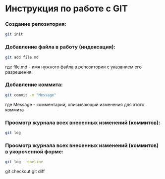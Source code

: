 # Инструкция по работе с GIT

### Создание репозитория:
```sh
git init
```

### Добавление файла в работу (индексация):
```sh
git add file.md
```
где file.md - имя нужного файла в репозитории с указанием его разрешения.

### Добавление коммита:
```sh
git commit -m "Message"
```
где Message - комментарий, описывающий изменения для этого коммита

### Просмотр журнала всех внесенных изменений (коммитов):
```sh
git log
```

### Просмотр журнала всех внесенных изменений (коммитов) в укороченной форме:
```sh
git log --oneline
```

git checkout
git diff